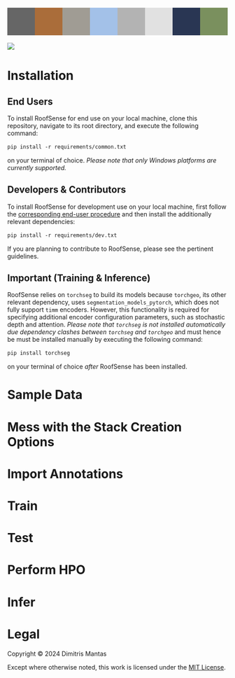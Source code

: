 ![](colors.png)

<a href="https://universe.roboflow.com/my-workspace-lg4pq/roofsense">
    <img src="https://app.roboflow.com/images/download-dataset-badge.svg"></img>
</a>

# Installation

## End Users

To install RoofSense for end use on your local machine, clone this repository, navigate to its root directory, and
execute
the following command:

```txt
pip install -r requirements/common.txt
```

on your terminal of choice.
*Please note that only Windows platforms are currently supported.*

## Developers & Contributors

To install RoofSense for development use on your local machine, first follow
the [corresponding end-user procedure](#end-users) and
then install the additionally relevant dependencies:

```txt
pip install -r requirements/dev.txt
```

[//]: # (TODO -  Link to CONTRIBUTING.md.)
If you are planning to contribute to RoofSense, please see the pertinent guidelines.

## Important (Training & Inference)

RoofSense relies on `torchseg` to build its models because `torchgeo`, its other relevant
dependency, uses `segmentation_models_pytorch`, which does not fully support `timm` encoders.
However, this
functionality is required for
specifying additional
encoder configuration parameters, such as stochastic depth and attention.
*Please note that `torchseg` is *not* installed
automatically due dependency clashes between `torchseg` and `torchgeo`* and must hence be
must be installed manually by executing the following command:

```txt
pip install torchseg
```

on your terminal of choice *after* RoofSense has been installed.

# Sample Data

# Mess with the Stack Creation Options

# Import Annotations

# Train

# Test

# Perform HPO

# Infer

# Legal

Copyright © 2024 Dimitris Mantas

Except where otherwise noted, this work is licensed under the [MIT License](LICENSE).